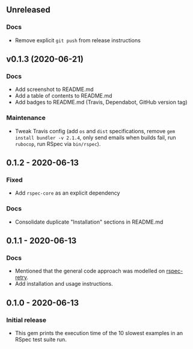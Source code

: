 ## Unreleased
### Docs
- Remove explicit `git push` from release instructions

## v0.1.3 (2020-06-21)
### Docs
- Add screenshot to README.md
- Add a table of contents to README.md
- Add badges to README.md (Travis, Dependabot, GitHub version tag)

### Maintenance
- Tweak Travis config (add `os` and `dist` specifications, remove `gem install bundler -v 2.1.4`,
  only send emails when builds fail, run `rubocop`, run RSpec via `bin/rspec`).

## 0.1.2 - 2020-06-13
### Fixed
- Add `rspec-core` as an explicit dependency

### Docs
- Consolidate duplicate "Installation" sections in README.md

## 0.1.1 - 2020-06-13
### Docs
- Mentioned that the general code approach was modelled on
  [rspec-retry](https://github.com/NoRedInk/rspec-retry).
- Add installation and usage instructions.

## 0.1.0 - 2020-06-13
### Initial release
- This gem prints the execution time of the 10 slowest examples in an RSpec test suite run.
